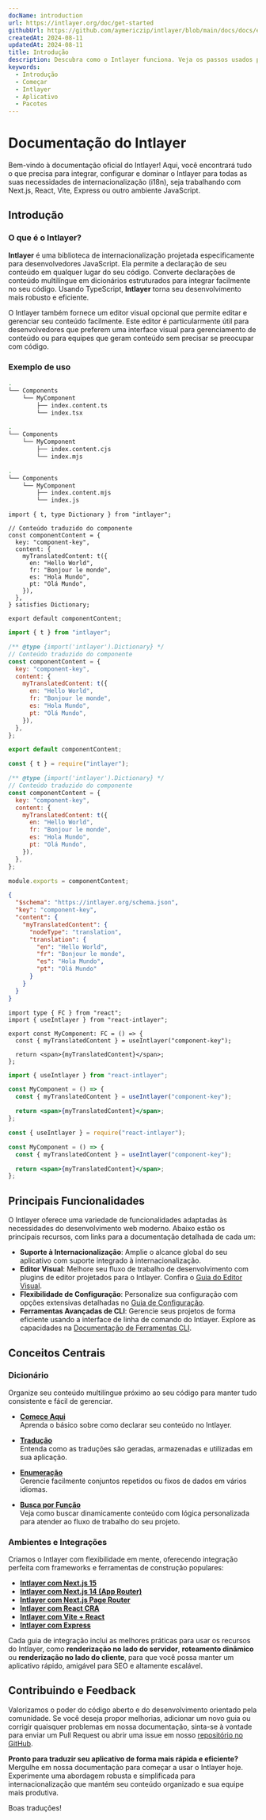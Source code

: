 ```yaml
---
docName: introduction
url: https://intlayer.org/doc/get-started
githubUrl: https://github.com/aymericzip/intlayer/blob/main/docs/docs/en/introduction.md
createdAt: 2024-08-11
updatedAt: 2024-08-11
title: Introdução
description: Descubra como o Intlayer funciona. Veja os passos usados pelo Intlayer em sua aplicação. Veja o que os diferentes pacotes fazem.
keywords:
  - Introdução
  - Começar
  - Intlayer
  - Aplicativo
  - Pacotes
---
```


# Documentação do Intlayer

Bem-vindo à documentação oficial do Intlayer! Aqui, você encontrará tudo o que precisa para integrar, configurar e dominar o Intlayer para todas as suas necessidades de internacionalização (i18n), seja trabalhando com Next.js, React, Vite, Express ou outro ambiente JavaScript.

## Introdução

### O que é o Intlayer?

**Intlayer** é uma biblioteca de internacionalização projetada especificamente para desenvolvedores JavaScript. Ela permite a declaração de seu conteúdo em qualquer lugar do seu código. Converte declarações de conteúdo multilíngue em dicionários estruturados para integrar facilmente no seu código. Usando TypeScript, **Intlayer** torna seu desenvolvimento mais robusto e eficiente.

O Intlayer também fornece um editor visual opcional que permite editar e gerenciar seu conteúdo facilmente. Este editor é particularmente útil para desenvolvedores que preferem uma interface visual para gerenciamento de conteúdo ou para equipes que geram conteúdo sem precisar se preocupar com código.

### Exemplo de uso

```bash codeFormat="typescript"
.
└── Components
    └── MyComponent
        ├── index.content.ts
        └── index.tsx
```

```bash codeFormat="commonjs"
.
└── Components
    └── MyComponent
        ├── index.content.cjs
        └── index.mjs
```

```bash codeFormat="esm"
.
└── Components
    └── MyComponent
        ├── index.content.mjs
        └── index.js
```

```tsx fileName="src/components/MyComponent/index.content.ts" contentDeclarationFormat="typescript"
import { t, type Dictionary } from "intlayer";

// Conteúdo traduzido do componente
const componentContent = {
  key: "component-key",
  content: {
    myTranslatedContent: t({
      en: "Hello World",
      fr: "Bonjour le monde",
      es: "Hola Mundo",
      pt: "Olá Mundo",
    }),
  },
} satisfies Dictionary;

export default componentContent;
```

```javascript fileName="src/components/MyComponent/index.content.mjs" contentDeclarationFormat="esm"
import { t } from "intlayer";

/** @type {import('intlayer').Dictionary} */
// Conteúdo traduzido do componente
const componentContent = {
  key: "component-key",
  content: {
    myTranslatedContent: t({
      en: "Hello World",
      fr: "Bonjour le monde",
      es: "Hola Mundo",
      pt: "Olá Mundo",
    }),
  },
};

export default componentContent;
```

```javascript fileName="src/components/MyComponent/index.content.cjs" contentDeclarationFormat="commonjs"
const { t } = require("intlayer");

/** @type {import('intlayer').Dictionary} */
// Conteúdo traduzido do componente
const componentContent = {
  key: "component-key",
  content: {
    myTranslatedContent: t({
      en: "Hello World",
      fr: "Bonjour le monde",
      es: "Hola Mundo",
      pt: "Olá Mundo",
    }),
  },
};

module.exports = componentContent;
```

```json fileName="src/components/MyComponent/index.content.json" contentDeclarationFormat="json"
{
  "$schema": "https://intlayer.org/schema.json",
  "key": "component-key",
  "content": {
    "myTranslatedContent": {
      "nodeType": "translation",
      "translation": {
        "en": "Hello World",
        "fr": "Bonjour le monde",
        "es": "Hola Mundo",
        "pt": "Olá Mundo"
      }
    }
  }
}
```

```tsx fileName="src/components/MyComponent/index.tsx" codeFormat="typescript"
import type { FC } from "react";
import { useIntlayer } from "react-intlayer";

export const MyComponent: FC = () => {
  const { myTranslatedContent } = useIntlayer("component-key");

  return <span>{myTranslatedContent}</span>;
};
```

```jsx fileName="src/components/MyComponent/index.mjx" codeFormat="esm"
import { useIntlayer } from "react-intlayer";

const MyComponent = () => {
  const { myTranslatedContent } = useIntlayer("component-key");

  return <span>{myTranslatedContent}</span>;
};
```

```jsx fileName="src/components/MyComponent/index.csx" codeFormat="commonjs"
const { useIntlayer } = require("react-intlayer");

const MyComponent = () => {
  const { myTranslatedContent } = useIntlayer("component-key");

  return <span>{myTranslatedContent}</span>;
};
```

## Principais Funcionalidades

O Intlayer oferece uma variedade de funcionalidades adaptadas às necessidades do desenvolvimento web moderno. Abaixo estão os principais recursos, com links para a documentação detalhada de cada um:

- **Suporte à Internacionalização**: Amplie o alcance global do seu aplicativo com suporte integrado à internacionalização.
- **Editor Visual**: Melhore seu fluxo de trabalho de desenvolvimento com plugins de editor projetados para o Intlayer. Confira o [Guia do Editor Visual](https://github.com/aymericzip/intlayer/blob/main/docs/docs/pt/intlayer_visual_editor.md).
- **Flexibilidade de Configuração**: Personalize sua configuração com opções extensivas detalhadas no [Guia de Configuração](https://github.com/aymericzip/intlayer/blob/main/docs/docs/pt/configuration.md).
- **Ferramentas Avançadas de CLI**: Gerencie seus projetos de forma eficiente usando a interface de linha de comando do Intlayer. Explore as capacidades na [Documentação de Ferramentas CLI](https://github.com/aymericzip/intlayer/blob/main/docs/docs/pt/intlayer_cli.md).

## Conceitos Centrais

### Dicionário

Organize seu conteúdo multilíngue próximo ao seu código para manter tudo consistente e fácil de gerenciar.

- **[Comece Aqui](https://github.com/aymericzip/intlayer/blob/main/docs/docs/pt/dictionary/get_started.md)**  
  Aprenda o básico sobre como declarar seu conteúdo no Intlayer.

- **[Tradução](https://github.com/aymericzip/intlayer/blob/main/docs/docs/pt/dictionary/translation.md)**  
  Entenda como as traduções são geradas, armazenadas e utilizadas em sua aplicação.

- **[Enumeração](https://github.com/aymericzip/intlayer/blob/main/docs/docs/pt/dictionary/enumeration.md)**  
  Gerencie facilmente conjuntos repetidos ou fixos de dados em vários idiomas.

- **[Busca por Função](https://github.com/aymericzip/intlayer/blob/main/docs/docs/pt/dictionary/function_fetching.md)**  
  Veja como buscar dinamicamente conteúdo com lógica personalizada para atender ao fluxo de trabalho do seu projeto.

### Ambientes e Integrações

Criamos o Intlayer com flexibilidade em mente, oferecendo integração perfeita com frameworks e ferramentas de construção populares:

- **[Intlayer com Next.js 15](https://github.com/aymericzip/intlayer/blob/main/docs/docs/pt/intlayer_with_nextjs_15.md)**
- **[Intlayer com Next.js 14 (App Router)](https://github.com/aymericzip/intlayer/blob/main/docs/docs/pt/intlayer_with_nextjs_14.md)**
- **[Intlayer com Next.js Page Router](https://github.com/aymericzip/intlayer/blob/main/docs/docs/pt/intlayer_with_nextjs_page_router.md)**
- **[Intlayer com React CRA](https://github.com/aymericzip/intlayer/blob/main/docs/docs/pt/intlayer_with_create_react_app.md)**
- **[Intlayer com Vite + React](https://github.com/aymericzip/intlayer/blob/main/docs/docs/pt/intlayer_with_vite+react.md)**
- **[Intlayer com Express](https://github.com/aymericzip/intlayer/blob/main/docs/docs/pt/intlayer_with_express.md)**

Cada guia de integração inclui as melhores práticas para usar os recursos do Intlayer, como **renderização no lado do servidor**, **roteamento dinâmico** ou **renderização no lado do cliente**, para que você possa manter um aplicativo rápido, amigável para SEO e altamente escalável.

## Contribuindo e Feedback

Valorizamos o poder do código aberto e do desenvolvimento orientado pela comunidade. Se você deseja propor melhorias, adicionar um novo guia ou corrigir quaisquer problemas em nossa documentação, sinta-se à vontade para enviar um Pull Request ou abrir uma issue em nosso [repositório no GitHub](https://github.com/aymericzip/intlayer/blob/main/docs/docs).

**Pronto para traduzir seu aplicativo de forma mais rápida e eficiente?** Mergulhe em nossa documentação para começar a usar o Intlayer hoje. Experimente uma abordagem robusta e simplificada para internacionalização que mantém seu conteúdo organizado e sua equipe mais produtiva.

Boas traduções!

